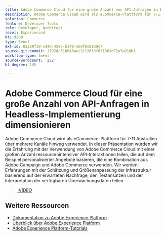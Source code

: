 ```yaml
---
title: Adobe Commerce Cloud für eine große Anzahl von API-Anfragen in Headless-Implementierung dimensionieren
description: Adobe Commerce Cloud wird als eCommerce-Plattform für 7-11 Australien über mehrere Kanäle hinweg verwendet. In dieser Präsentation würden wir die Erfahrung mit der Verwendung von Adobe Commerce Cloud mit einer großen Anzahl ressourcenintensiver API-Interaktionen teilen, die auf dem Beispiel personalisierter Angebote basieren, die eine Kombination aus Adobe Campaign und Adobe Commerce verwenden. Wir werden Erfahrungen mit der Schätzung und Größenanpassung der Infrastruktur basierend auf der erwarteten Nachfrage, den Testansätzen und der Interpretation der verfügbaren Überwachungsdaten austauschen.
solution: Commerce
feature: Developer Tools
role: Developer, Architect
level: Experienced
kt: 9200
type: Event
exl-id: 82229f38-cd4d-4595-b348-168f9c6109c7
source-git-commit: 1792dc318643aec2c12613f621361d72a7a918b1
workflow-type: tm+mt
source-wordcount: '222'
ht-degree: 14%

---
```


# Adobe Commerce Cloud für eine große Anzahl von API-Anfragen in Headless-Implementierung dimensionieren

Adobe Commerce Cloud wird als eCommerce-Plattform für 7-11 Australien über mehrere Kanäle hinweg verwendet. In dieser Präsentation würden wir die Erfahrung mit der Verwendung von Adobe Commerce Cloud mit einer großen Anzahl ressourcenintensiver API-Interaktionen teilen, die auf dem Beispiel personalisierter Angebote basieren, die eine Kombination aus Adobe Campaign und Adobe Commerce verwenden. Wir werden Erfahrungen mit der Schätzung und Größenanpassung der Infrastruktur basierend auf der erwarteten Nachfrage, den Testansätzen und der Interpretation der verfügbaren Überwachungsdaten teilen

>[!VIDEO](https://video.tv.adobe.com/v/337726/?quality=12&learn=on&hidetitle=true)

## Weitere Ressourcen

- [Dokumentation zu Adobe Experience Platform](https://experienceleague.adobe.com/docs/experience-platform.html?lang=de)
- [Überblick über Adobe Experience Platform](https://experienceleague.adobe.com/docs/experience-platform/landing/home.html?lang=de)
- [Adobe Experience Platform-Tutorials](https://experienceleague.adobe.com/docs/platform-learn/tutorials/overview.html?lang=de)

